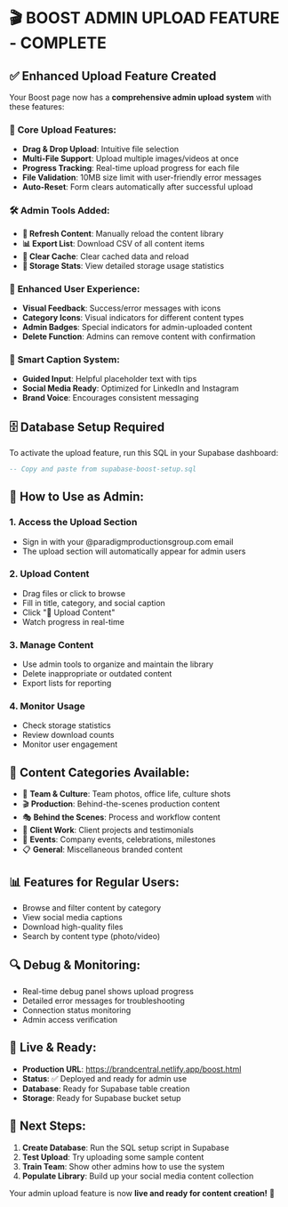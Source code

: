 # 🎬 BOOST ADMIN UPLOAD FEATURE - COMPLETE

## ✅ Enhanced Upload Feature Created

Your Boost page now has a **comprehensive admin upload system** with these features:

### 🚀 **Core Upload Features:**
- **Drag & Drop Upload**: Intuitive file selection
- **Multi-File Support**: Upload multiple images/videos at once
- **Progress Tracking**: Real-time upload progress for each file
- **File Validation**: 10MB size limit with user-friendly error messages
- **Auto-Reset**: Form clears automatically after successful upload

### 🛠️ **Admin Tools Added:**
- **🔄 Refresh Content**: Manually reload the content library
- **📊 Export List**: Download CSV of all content items
- **🧹 Clear Cache**: Clear cached data and reload
- **💾 Storage Stats**: View detailed storage usage statistics

### 🎯 **Enhanced User Experience:**
- **Visual Feedback**: Success/error messages with icons
- **Category Icons**: Visual indicators for different content types
- **Admin Badges**: Special indicators for admin-uploaded content
- **Delete Function**: Admins can remove content with confirmation

### 📱 **Smart Caption System:**
- **Guided Input**: Helpful placeholder text with tips
- **Social Media Ready**: Optimized for LinkedIn and Instagram
- **Brand Voice**: Encourages consistent messaging

## 🗄️ **Database Setup Required**

To activate the upload feature, run this SQL in your Supabase dashboard:

```sql
-- Copy and paste from supabase-boost-setup.sql
```

## 🔧 **How to Use as Admin:**

### 1. **Access the Upload Section**
- Sign in with your @paradigmproductionsgroup.com email
- The upload section will automatically appear for admin users

### 2. **Upload Content**
- Drag files or click to browse
- Fill in title, category, and social caption
- Click "🚀 Upload Content"
- Watch progress in real-time

### 3. **Manage Content**
- Use admin tools to organize and maintain the library
- Delete inappropriate or outdated content
- Export lists for reporting

### 4. **Monitor Usage**
- Check storage statistics
- Review download counts
- Monitor user engagement

## 🎯 **Content Categories Available:**
- 👥 **Team & Culture**: Team photos, office life, culture shots
- 🎬 **Production**: Behind-the-scenes production content
- 🎭 **Behind the Scenes**: Process and workflow content
- 💼 **Client Work**: Client projects and testimonials
- 🎉 **Events**: Company events, celebrations, milestones
- 📋 **General**: Miscellaneous branded content

## 📊 **Features for Regular Users:**
- Browse and filter content by category
- View social media captions
- Download high-quality files
- Search by content type (photo/video)

## 🔍 **Debug & Monitoring:**
- Real-time debug panel shows upload progress
- Detailed error messages for troubleshooting
- Connection status monitoring
- Admin access verification

## 🚀 **Live & Ready:**
- **Production URL**: https://brandcentral.netlify.app/boost.html
- **Status**: ✅ Deployed and ready for admin use
- **Database**: Ready for Supabase table creation
- **Storage**: Ready for Supabase bucket setup

## 🎉 **Next Steps:**
1. **Create Database**: Run the SQL setup script in Supabase
2. **Test Upload**: Try uploading some sample content
3. **Train Team**: Show other admins how to use the system
4. **Populate Library**: Build up your social media content collection

Your admin upload feature is now **live and ready for content creation!** 🚀
